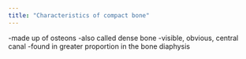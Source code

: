 ```yaml
---
title: "Characteristics of compact bone"
---
```

-made up of osteons
-also called dense bone
-visible, obvious, central canal
-found in greater proportion in the bone diaphysis

